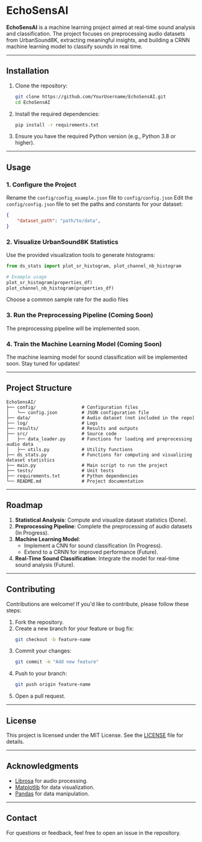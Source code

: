 # EchoSensAI

**EchoSensAI** is a machine learning project aimed at real-time sound analysis and classification. The project focuses on preprocessing audio datasets from UrbanSound8K, extracting meaningful insights, and building a CRNN machine learning model to classify sounds in real time.

---

## Installation

1. Clone the repository:
   ```bash
   git clone https://github.com/YourUsername/EchoSensAI.git
   cd EchoSensAI
   ```

2. Install the required dependencies:
   ```bash
   pip install -r requirements.txt
   ```

3. Ensure you have the required Python version (e.g., Python 3.8 or higher).

---

## Usage

### 1. Configure the Project
Rename the `config/config_example.json` file to `config/config.json`
Edit the `config/config.json` file to set the paths and constants for your dataset:
```json
{
    "dataset_path": "path/to/data",
}
```

### 2. Visualize UrbanSound8K Statistics 
Use the provided visualization tools to generate histograms:
```python
from ds_stats import plot_sr_histogram, plot_channel_nb_histogram

# Example usage
plot_sr_histogram(properties_df)
plot_channel_nb_histogram(properties_df)
```
Choose a common sample rate for the audio files

### 3. Run the Preprocessing Pipeline (Coming Soon)
The preprocessing pipeline will be implemented soon. 

### 4. Train the Machine Learning Model (Coming Soon)
The machine learning model for sound classification will be implemented soon. Stay tuned for updates!

---

## Project Structure

```
EchoSensAI/
├── config/                 # Configuration files
│   └── config.json         # JSON configuration file
├── data/                   # Audio dataset (not included in the repo)
├── log/                    # Logs
├── results/                # Results and outputs
├── src/                    # Source code
│   ├── data_loader.py      # Functions for loading and preprocessing audio data
│   ├── utils.py            # Utility functions
├── ds_stats.py             # Functions for computing and visualizing dataset statistics
├── main.py                 # Main script to run the project
├── tests/                  # Unit tests
├── requirements.txt        # Python dependencies
└── README.md               # Project documentation
```

---

## Roadmap

1. **Statistical Analysis**: Compute and visualize dataset statistics (Done).
2. **Preprocessing Pipeline**: Complete the preprocessing of audio datasets (In Progress).
3. **Machine Learning Model**:
   - Implement a CNN for sound classification (In Progress).
   - Extend to a CRNN for improved performance (Future).
4. **Real-Time Sound Classification**: Integrate the model for real-time sound analysis (Future).

---

## Contributing

Contributions are welcome! If you'd like to contribute, please follow these steps:

1. Fork the repository.
2. Create a new branch for your feature or bug fix:
   ```bash
   git checkout -b feature-name
   ```
3. Commit your changes:
   ```bash
   git commit -m "Add new feature"
   ```
4. Push to your branch:
   ```bash
   git push origin feature-name
   ```
5. Open a pull request.

---

## License

This project is licensed under the MIT License. See the [LICENSE](LICENSE) file for details.

---

## Acknowledgments

- [Librosa](https://librosa.org/) for audio processing.
- [Matplotlib](https://matplotlib.org/) for data visualization.
- [Pandas](https://pandas.pydata.org/) for data manipulation.

---

## Contact

For questions or feedback, feel free to open an issue in the repository.
